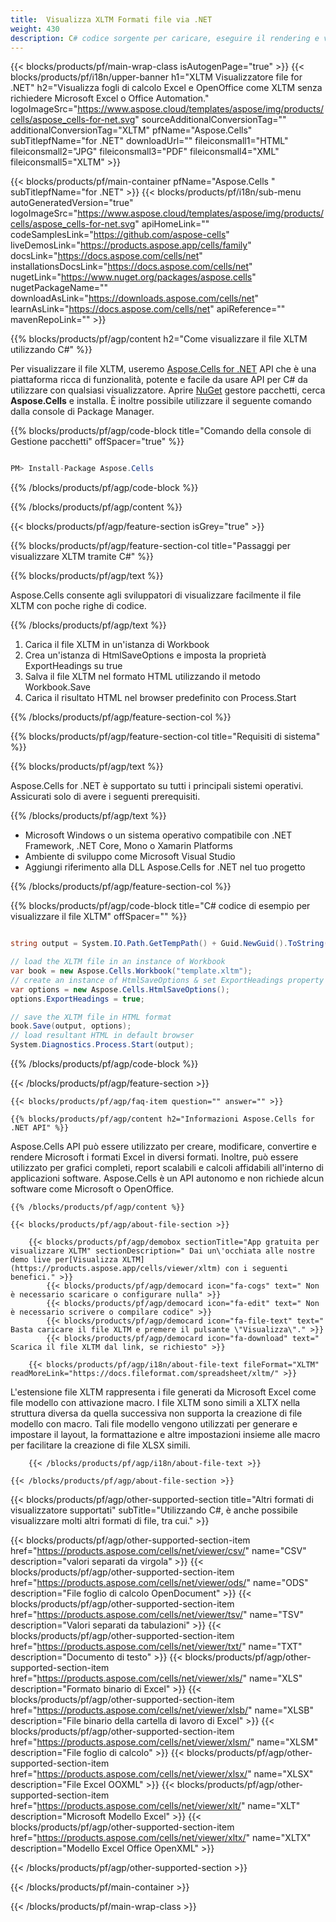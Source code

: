 ```yaml
---
title:  Visualizza XLTM Formati file via .NET
weight: 430
description: C# codice sorgente per caricare, eseguire il rendering e visualizzare i documenti XLTM su .NET Framework, .NET Core, Mono o Xamarin Platforms.
---
```

{{< blocks/products/pf/main-wrap-class isAutogenPage="true" >}}
{{< blocks/products/pf/i18n/upper-banner h1="XLTM Visualizzatore file for .NET" h2="Visualizza fogli di calcolo Excel e OpenOffice come XLTM senza richiedere Microsoft Excel o Office Automation." logoImageSrc="https://www.aspose.cloud/templates/aspose/img/products/cells/aspose_cells-for-net.svg" sourceAdditionalConversionTag="" additionalConversionTag="XLTM" pfName="Aspose.Cells" subTitlepfName="for .NET" downloadUrl="" fileiconsmall1="HTML" fileiconsmall2="JPG" fileiconsmall3="PDF" fileiconsmall4="XML" fileiconsmall5="XLTM" >}}

{{< blocks/products/pf/main-container pfName="Aspose.Cells " subTitlepfName="for .NET" >}}
{{< blocks/products/pf/i18n/sub-menu autoGeneratedVersion="true" logoImageSrc="https://www.aspose.cloud/templates/aspose/img/products/cells/aspose_cells-for-net.svg" apiHomeLink="" codeSamplesLink="https://github.com/aspose-cells" liveDemosLink="https://products.aspose.app/cells/family" docsLink="https://docs.aspose.com/cells/net" installationsDocsLink="https://docs.aspose.com/cells/net" nugetLink="https://www.nuget.org/packages/aspose.cells" nugetPackageName="" downloadAsLink="https://downloads.aspose.com/cells/net" learnAsLink="https://docs.aspose.com/cells/net" apiReference="" mavenRepoLink="" >}}

{{% blocks/products/pf/agp/content h2="Come visualizzare il file XLTM utilizzando C#" %}}

 Per visualizzare il file XLTM, useremo
 [Aspose.Cells for .NET](https://products.aspose.com/cells/net) 
 API che è una piattaforma ricca di funzionalità, potente e facile da usare API per C# da utilizzare con qualsiasi visualizzatore. Aprire
 [NuGet](https://www.nuget.org/packages/aspose.cells) 
 gestore pacchetti, cerca
 **Aspose.Cells** 
 e installa. È inoltre possibile utilizzare il seguente comando dalla console di Package Manager.

{{% blocks/products/pf/agp/code-block title="Comando della console di Gestione pacchetti" offSpacer="true" %}}

```cs

PM> Install-Package Aspose.Cells

```

{{% /blocks/products/pf/agp/code-block %}}

{{% /blocks/products/pf/agp/content %}}

{{< blocks/products/pf/agp/feature-section isGrey="true" >}}

{{% blocks/products/pf/agp/feature-section-col title="Passaggi per visualizzare XLTM tramite C#" %}}

{{% blocks/products/pf/agp/text %}}

 Aspose.Cells consente agli sviluppatori di visualizzare facilmente il file XLTM con poche righe di codice.

{{% /blocks/products/pf/agp/text %}}

1.  Carica il file XLTM in un'istanza di Workbook
1.  Crea un'istanza di HtmlSaveOptions e imposta la proprietà ExportHeadings su true
1.  Salva il file XLTM nel formato HTML utilizzando il metodo Workbook.Save
1.  Carica il risultato HTML nel browser predefinito con Process.Start

{{% /blocks/products/pf/agp/feature-section-col %}}

{{% blocks/products/pf/agp/feature-section-col title="Requisiti di sistema" %}}

{{% blocks/products/pf/agp/text %}}

 Aspose.Cells for .NET è supportato su tutti i principali sistemi operativi. Assicurati solo di avere i seguenti prerequisiti.

{{% /blocks/products/pf/agp/text %}}

-  Microsoft Windows o un sistema operativo compatibile con .NET Framework, .NET Core, Mono o Xamarin Platforms
-  Ambiente di sviluppo come Microsoft Visual Studio
-  Aggiungi riferimento alla DLL Aspose.Cells for .NET nel tuo progetto

{{% /blocks/products/pf/agp/feature-section-col %}}

{{% blocks/products/pf/agp/code-block title="C# codice di esempio per visualizzare il file XLTM" offSpacer="" %}}

```cs

string output = System.IO.Path.GetTempPath() + Guid.NewGuid().ToString() + ".html";

// load the XLTM file in an instance of Workbook
var book = new Aspose.Cells.Workbook("template.xltm");
// create an instance of HtmlSaveOptions & set ExportHeadings property to true
var options = new Aspose.Cells.HtmlSaveOptions();
options.ExportHeadings = true;

// save the XLTM file in HTML format
book.Save(output, options);
// load resultant HTML in default browser
System.Diagnostics.Process.Start(output);

```

{{% /blocks/products/pf/agp/code-block %}}

{{< /blocks/products/pf/agp/feature-section >}}

    {{< blocks/products/pf/agp/faq-item question="" answer="" >}}
 

<!-- aboutfile Starts -->

    {{% blocks/products/pf/agp/content h2="Informazioni Aspose.Cells for .NET API" %}}

 Aspose.Cells API può essere utilizzato per creare, modificare, convertire e rendere Microsoft i formati Excel in diversi formati. Inoltre, può essere utilizzato per grafici completi, report scalabili e calcoli affidabili all'interno di applicazioni software. Aspose.Cells è un API autonomo e non richiede alcun software come Microsoft o OpenOffice.



    {{% /blocks/products/pf/agp/content %}}

    {{< blocks/products/pf/agp/about-file-section >}}

        {{< blocks/products/pf/agp/demobox sectionTitle="App gratuita per visualizzare XLTM" sectionDescription=" Dai un\'occhiata alle nostre demo live per[Visualizza XLTM](https://products.aspose.app/cells/viewer/xltm) con i seguenti benefici." >}}
            {{< blocks/products/pf/agp/democard icon="fa-cogs" text=" Non è necessario scaricare o configurare nulla" >}}
            {{< blocks/products/pf/agp/democard icon="fa-edit" text=" Non è necessario scrivere o compilare codice" >}}
            {{< blocks/products/pf/agp/democard icon="fa-file-text" text=" Basta caricare il file XLTM e premere il pulsante \"Visualizza\"." >}}
            {{< blocks/products/pf/agp/democard icon="fa-download" text=" Scarica il file XLTM dal link, se richiesto" >}}

        {{< blocks/products/pf/agp/i18n/about-file-text fileFormat="XLTM" readMoreLink="https://docs.fileformat.com/spreadsheet/xltm/" >}}
L'estensione file XLTM rappresenta i file generati da Microsoft Excel come file modello con attivazione macro. I file XLTM sono simili a XLTX nella struttura diversa da quella successiva non supporta la creazione di file modello con macro. Tali file modello vengono utilizzati per generare e impostare il layout, la formattazione e altre impostazioni insieme alle macro per facilitare la creazione di file XLSX simili.

        {{< /blocks/products/pf/agp/i18n/about-file-text >}}

    {{< /blocks/products/pf/agp/about-file-section >}}

<!-- aboutfile Ends -->

{{< blocks/products/pf/agp/other-supported-section title="Altri formati di visualizzatore supportati" subTitle="Utilizzando C#, è anche possibile visualizzare molti altri formati di file, tra cui." >}}

{{< blocks/products/pf/agp/other-supported-section-item href="https://products.aspose.com/cells/net/viewer/csv/" name="CSV" description="valori separati da virgola" >}}
{{< blocks/products/pf/agp/other-supported-section-item href="https://products.aspose.com/cells/net/viewer/ods/" name="ODS" description="File foglio di calcolo OpenDocument" >}}
{{< blocks/products/pf/agp/other-supported-section-item href="https://products.aspose.com/cells/net/viewer/tsv/" name="TSV" description="Valori separati da tabulazioni" >}}
{{< blocks/products/pf/agp/other-supported-section-item href="https://products.aspose.com/cells/net/viewer/txt/" name="TXT" description="Documento di testo" >}}
{{< blocks/products/pf/agp/other-supported-section-item href="https://products.aspose.com/cells/net/viewer/xls/" name="XLS" description="Formato binario di Excel" >}}
{{< blocks/products/pf/agp/other-supported-section-item href="https://products.aspose.com/cells/net/viewer/xlsb/" name="XLSB" description="File binario della cartella di lavoro di Excel" >}}
{{< blocks/products/pf/agp/other-supported-section-item href="https://products.aspose.com/cells/net/viewer/xlsm/" name="XLSM" description="File foglio di calcolo" >}}
{{< blocks/products/pf/agp/other-supported-section-item href="https://products.aspose.com/cells/net/viewer/xlsx/" name="XLSX" description="File Excel OOXML" >}}
{{< blocks/products/pf/agp/other-supported-section-item href="https://products.aspose.com/cells/net/viewer/xlt/" name="XLT" description="Microsoft Modello Excel" >}}
{{< blocks/products/pf/agp/other-supported-section-item href="https://products.aspose.com/cells/net/viewer/xltx/" name="XLTX" description="Modello Excel Office OpenXML" >}}

{{< /blocks/products/pf/agp/other-supported-section >}}

{{< /blocks/products/pf/main-container >}}
    
{{< /blocks/products/pf/main-wrap-class >}}
